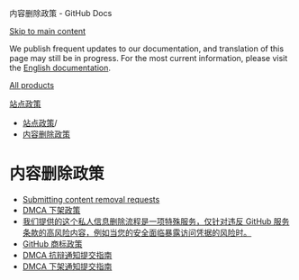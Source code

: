 内容删除政策 - GitHub Docs

[Skip to main content](#main-content)

We publish frequent updates to our documentation, and translation of this page may still be in progress. For the most current information, please visit the [English documentation](/en).

[All products](/zh)

[站点政策](/zh/site-policy)

* [站点政策](/zh/site-policy)/
* [内容删除政策](/zh/site-policy/content-removal-policies)

内容删除政策
==========

* [Submitting content removal requests](/zh/site-policy/content-removal-policies/submitting-content-removal-requests)
* [DMCA 下架政策](/zh/site-policy/content-removal-policies/dmca-takedown-policy)
* [我们提供的这个私人信息删除流程是一项特殊服务，仅针对违反 GitHub 服务条款的高风险内容，例如当您的安全面临暴露访问凭据的风险时。](/zh/site-policy/content-removal-policies/github-private-information-removal-policy)
* [GitHub 商标政策](/zh/site-policy/content-removal-policies/github-trademark-policy)
* [DMCA 抗辩通知提交指南](/zh/site-policy/content-removal-policies/guide-to-submitting-a-dmca-counter-notice)
* [DMCA 下架通知提交指南](/zh/site-policy/content-removal-policies/guide-to-submitting-a-dmca-takedown-notice)
